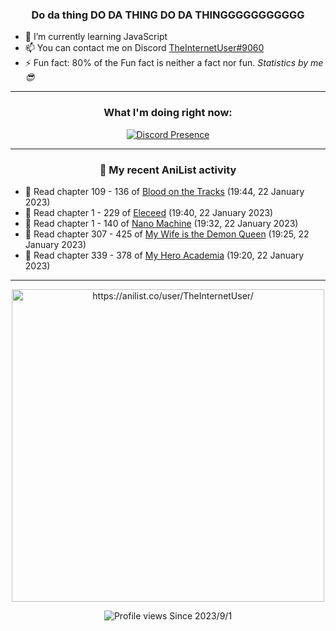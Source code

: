 <div align="center">

### Do da thing DO DA THING DO DA THINGGGGGGGGGGG
</div>

- 🌱 I’m currently learning JavaScript
- 📫 You can contact me on Discord [TheInternetUser#9060](https://discord.com/users/534117072796385300)
- ⚡ Fun fact: 80% of the Fun fact is neither a fact nor fun. _Statistics by me 😎_
<hr>

<div align="center">

### What I'm doing right now:
[![Discord Presence](https://lanyard.cnrad.dev/api/534117072796385300)](https://discord.com/users/534117072796385300)
<hr>
  
### 🌸 My recent AniList activity

</div>

<!-- ANILIST_ACTIVITY:start -->

-   📖 Read chapter 109 - 136 of [Blood on the Tracks](https://anilist.co/manga/98397) (19:44, 22 January 2023)
-   📖 Read chapter 1 - 229 of [Eleceed](https://anilist.co/manga/106929) (19:40, 22 January 2023)
-   📖 Read chapter 1 - 140 of [Nano Machine](https://anilist.co/manga/120980) (19:32, 22 January 2023)
-   📖 Read chapter 307 - 425 of [My Wife is the Demon Queen](https://anilist.co/manga/107966) (19:25, 22 January 2023)
-   📖 Read chapter 339 - 378 of [My Hero Academia](https://anilist.co/manga/85486) (19:20, 22 January 2023)

<!-- ANILIST_ACTIVITY:end -->
<hr>

<div align="center">

<img width="500" alt="https://anilist.co/user/TheInternetUser/" src="https://img.anili.st/User/929966"/>

![Profile views](https://gpvc.arturio.dev/TheInternetUse7) Since 2023/9/1

</div>
